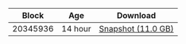 |     Block   |     Age     |   Download  |
| ----------- | ----------- | ----------- |
|   20345936   |  14 hour | [Snapshot (11.0 GB)](https://s3.eu-central-1.amazonaws.com/w3coins.io/snapshots/band-mainnet/band_snapsot_latest.tar.lz4)  |

